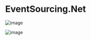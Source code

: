 # EventSourcing.Net

![image](https://github.com/user-attachments/assets/e7501cac-0f0b-4cdd-aa7e-103a16ba9f11)

![image](https://github.com/user-attachments/assets/d97aa02b-5e05-4af4-b1ea-84a6440de681)

